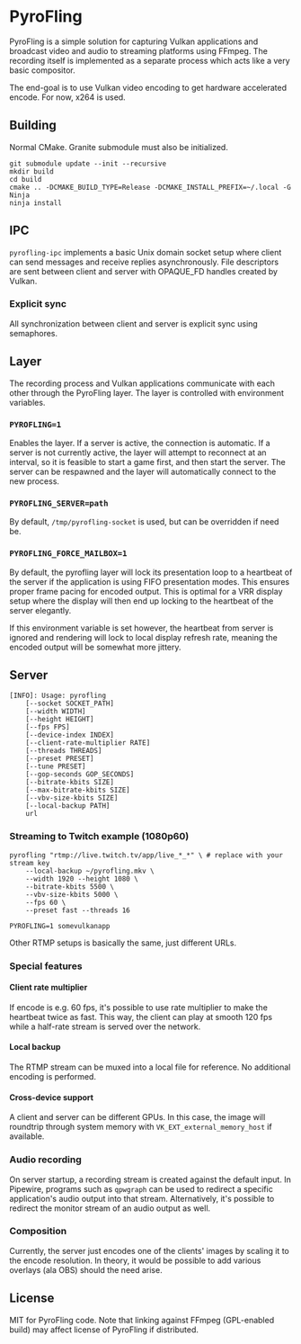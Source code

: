 # PyroFling

PyroFling is a simple solution for capturing Vulkan applications and
broadcast video and audio to streaming platforms using FFmpeg.
The recording itself is implemented as a separate process which acts like a very basic compositor.

The end-goal is to use Vulkan video encoding to get hardware accelerated encode.
For now, x264 is used.

## Building

Normal CMake. Granite submodule must also be initialized.

```
git submodule update --init --recursive
mkdir build
cd build
cmake .. -DCMAKE_BUILD_TYPE=Release -DCMAKE_INSTALL_PREFIX=~/.local -G Ninja
ninja install
```

## IPC

`pyrofling-ipc` implements a basic Unix domain socket setup where client can send messages and receive replies
asynchronously. File descriptors are sent between client and server with OPAQUE_FD handles created by Vulkan.

### Explicit sync

All synchronization between client and server is explicit sync using semaphores.

## Layer

The recording process and Vulkan applications communicate with each other through the PyroFling layer.
The layer is controlled with environment variables.

### `PYROFLING=1`

Enables the layer. If a server is active, the connection is automatic. If a server is not currently active,
the layer will attempt to reconnect at an interval, so it is feasible to start a game first, and then start the
server. The server can be respawned and the layer will automatically connect to the new process.

### `PYROFLING_SERVER=path`

By default, `/tmp/pyrofling-socket` is used, but can be overridden if need be.

### `PYROFLING_FORCE_MAILBOX=1`

By default, the pyrofling layer will lock its presentation loop to a heartbeat of the server
if the application is using FIFO presentation modes.
This ensures proper frame pacing for encoded output. This is optimal for a VRR display setup where
the display will then end up locking to the heartbeat of the server elegantly.

If this environment variable is set however, the heartbeat from server is ignored and rendering will lock to
local display refresh rate, meaning the encoded output will be somewhat more jittery.

## Server

```
[INFO]: Usage: pyrofling
    [--socket SOCKET_PATH]
    [--width WIDTH]
    [--height HEIGHT]
    [--fps FPS]
    [--device-index INDEX]
    [--client-rate-multiplier RATE]
    [--threads THREADS]
    [--preset PRESET]
    [--tune PRESET]
    [--gop-seconds GOP_SECONDS]
    [--bitrate-kbits SIZE]
    [--max-bitrate-kbits SIZE]
    [--vbv-size-kbits SIZE]
    [--local-backup PATH]
    url
```

### Streaming to Twitch example (1080p60)

```
pyrofling "rtmp://live.twitch.tv/app/live_*_*" \ # replace with your stream key
	--local-backup ~/pyrofling.mkv \
	--width 1920 --height 1080 \
	--bitrate-kbits 5500 \
	--vbv-size-kbits 5000 \
	--fps 60 \
	--preset fast --threads 16

PYROFLING=1 somevulkanapp
```

Other RTMP setups is basically the same, just different URLs.

### Special features

#### Client rate multiplier

If encode is e.g. 60 fps, it's possible to use rate multiplier to make the heartbeat twice as fast.
This way, the client can play at smooth 120 fps while a half-rate stream is served over the network.

#### Local backup

The RTMP stream can be muxed into a local file for reference. No additional encoding is performed.

#### Cross-device support

A client and server can be different GPUs.
In this case, the image will roundtrip through system memory
with `VK_EXT_external_memory_host` if available.

### Audio recording

On server startup, a recording stream is created against the default input. In Pipewire, programs such as
`qpwgraph` can be used to redirect a specific application's audio output into that stream.
Alternatively, it's possible to redirect the monitor stream of an audio output as well.

### Composition

Currently, the server just encodes one of the clients' images by scaling it to the encode resolution.
In theory, it would be possible to add various overlays (ala OBS) should the need arise.

## License

MIT for PyroFling code. Note that linking against FFmpeg (GPL-enabled build)
may affect license of PyroFling if distributed.